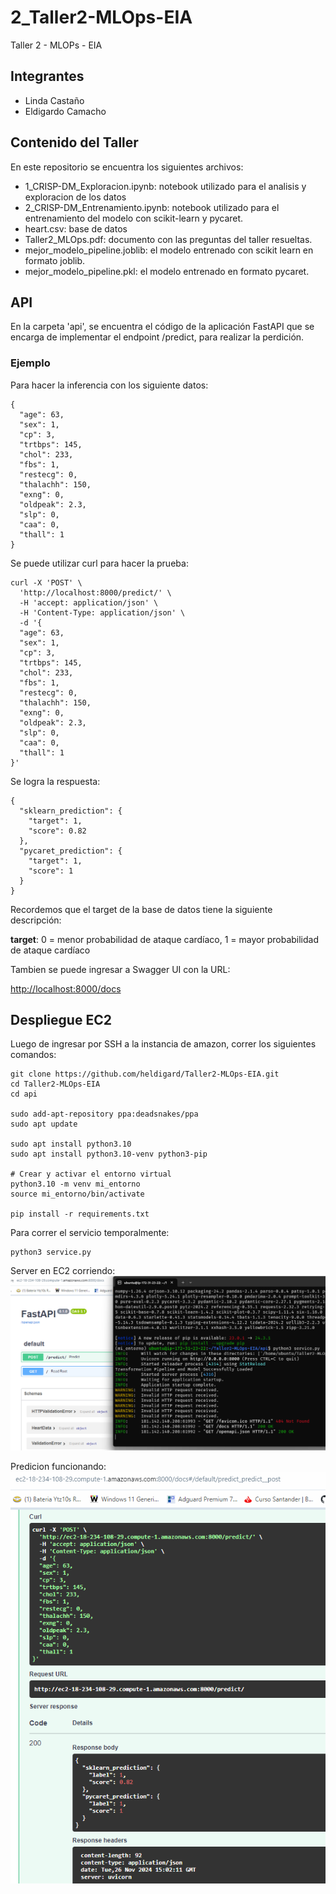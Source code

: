 # 2_Taller2-MLOps-EIA

Taller 2 - MLOPs - EIA

## Integrantes

* Linda Castaño
* Eldigardo Camacho

## Contenido del Taller

En este repositorio se encuentra los siguientes archivos:

* 1_CRISP-DM_Exploracion.ipynb: notebook utilizado para el analisis y exploracion de los datos
* 2_CRISP-DM_Entrenamiento.ipynb: notebook utilizado para el entrenamiento del modelo con scikit-learn y pycaret.
* heart.csv: base de datos
* Taller2_MLOps.pdf: documento con las preguntas del taller resueltas.
* mejor_modelo_pipeline.joblib: el modelo entrenado con scikit learn en formato joblib.
* mejor_modelo_pipeline.pkl: el modelo entrenado en formato pycaret.

## API

En la carpeta 'api', se encuentra el código de la aplicación FastAPI que se encarga de implementar el endpoint /predict, para realizar la perdición.

### Ejemplo

Para hacer la inferencia con los siguiente datos:
```
{
  "age": 63,
  "sex": 1,
  "cp": 3,
  "trtbps": 145,
  "chol": 233,
  "fbs": 1,
  "restecg": 0,
  "thalachh": 150,
  "exng": 0,
  "oldpeak": 2.3,
  "slp": 0,
  "caa": 0,
  "thall": 1
}
```
Se puede utilizar curl para hacer la prueba:

```
curl -X 'POST' \
  'http://localhost:8000/predict/' \
  -H 'accept: application/json' \
  -H 'Content-Type: application/json' \
  -d '{
  "age": 63,
  "sex": 1,
  "cp": 3,
  "trtbps": 145,
  "chol": 233,
  "fbs": 1,
  "restecg": 0,
  "thalachh": 150,
  "exng": 0,
  "oldpeak": 2.3,
  "slp": 0,
  "caa": 0,
  "thall": 1
}'
```

Se logra la respuesta:

```
{
  "sklearn_prediction": {
    "target": 1,
    "score": 0.82
  },
  "pycaret_prediction": {
    "target": 1,
    "score": 1
  }
}
```
Recordemos que el target de la base de datos tiene la siguiente descripción:

**target**: 0 = menor probabilidad de ataque cardíaco, 1 = mayor probabilidad de ataque cardíaco

Tambien se puede ingresar a Swagger UI con la URL:

[http://localhost:8000/docs](http://localhost:8000/docs)

## Despliegue EC2

Luego de ingresar por SSH a la instancia de amazon, correr los siguientes comandos:

```
git clone https://github.com/heldigard/Taller2-MLOps-EIA.git
cd Taller2-MLOps-EIA
cd api

sudo add-apt-repository ppa:deadsnakes/ppa
sudo apt update

sudo apt install python3.10
sudo apt install python3.10-venv python3-pip

# Crear y activar el entorno virtual
python3.10 -m venv mi_entorno
source mi_entorno/bin/activate

pip install -r requirements.txt
```

Para correr el servicio temporalmente:

```
python3 service.py
```

Server en EC2 corriendo:
![alt text](EC2_Running.png)

Predicion funcionando:
![alt text](EC2_Predict.png)
